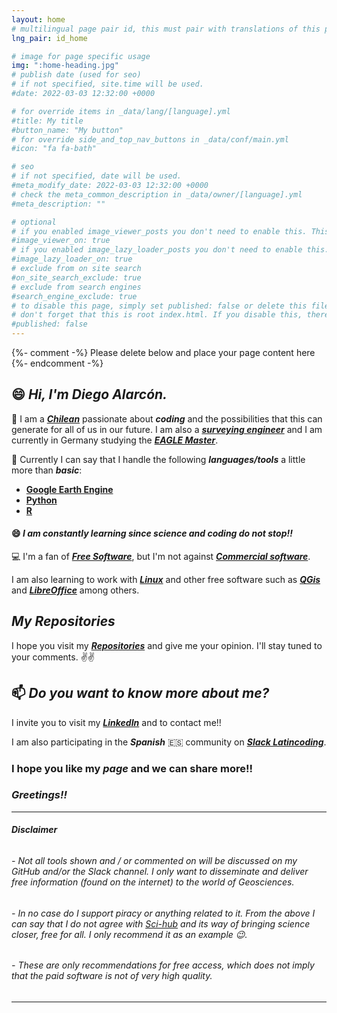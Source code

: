 ```yaml
---
layout: home
# multilingual page pair id, this must pair with translations of this page. (This name must be unique)
lng_pair: id_home

# image for page specific usage
img: ":home-heading.jpg"
# publish date (used for seo)
# if not specified, site.time will be used.
#date: 2022-03-03 12:32:00 +0000

# for override items in _data/lang/[language].yml
#title: My title
#button_name: "My button"
# for override side_and_top_nav_buttons in _data/conf/main.yml
#icon: "fa fa-bath"

# seo
# if not specified, date will be used.
#meta_modify_date: 2022-03-03 12:32:00 +0000
# check the meta_common_description in _data/owner/[language].yml
#meta_description: ""

# optional
# if you enabled image_viewer_posts you don't need to enable this. This is only if image_viewer_posts = false
#image_viewer_on: true
# if you enabled image_lazy_loader_posts you don't need to enable this. This is only if image_lazy_loader_posts = false
#image_lazy_loader_on: true
# exclude from on site search
#on_site_search_exclude: true
# exclude from search engines
#search_engine_exclude: true
# to disable this page, simply set published: false or delete this file
# don't forget that this is root index.html. If you disable this, there will be no index.html page to open
#published: false
---
```


{%- comment -%} Please delete below and place your page content here {%- endcomment -%}

## 😄 *Hi, I'm Diego Alarcón.*

🔭 I am a *__[Chilean](https://en.wikipedia.org/wiki/Chile)__* passionate about *__coding__* and the possibilities that this can generate for all of us in our future. I am also a *__[surveying engineer](http://www.geomensura.usach.cl/)__* and I am currently in Germany studying the *__[EAGLE Master](http://eagle-science.org/)__*.

🌱 Currently I can say that I handle the following *__languages/tools__* a little more than *__basic__*:

- __[Google Earth Engine](https://courses.spatialthoughts.com/end-to-end-gee.html)__
- __[Python](https://courses.spatialthoughts.com/python-foundation.html#what-next)__
- __[R](https://ourcodingclub.github.io/tutorials/intro-to-r/)__

#### 😄 *I am constantly learning since science and coding do not stop!!*

:computer: I'm a fan of *__[Free Software](https://en.wikipedia.org/wiki/Free_software)__*, but I'm not against *__[Commercial software](https://en.wikipedia.org/wiki/Commercial_software)__*.

I am also learning to work with *__[Linux](https://www.linux.org/)__* and other free software such as *__[QGis](https://qgis.org/de/site/)__* and *__[LibreOffice](https://es.libreoffice.org/)__* among others.

## *My Repositories*
I hope you visit my *__[Repositories](https://github.com/diegoalarc?tab=repositories)__* and give me your opinion. I'll stay tuned to your comments.
:v::v:

## 📫 *Do you want to know more about me?*
I invite you to visit my *__[LinkedIn](https://www.linkedin.com/in/diegoalarc%C3%B3nd%C3%ADaz/)__* and to contact me!!

I am also participating in the *__Spanish__* :es: community on *__[Slack Latincoding](https://join.slack.com/t/latincoding/shared_invite/zt-nnhgkb43-1ccg6DgMnyJU28zMHs~CJw)__*.

### __I hope you like my *page* and we can share more!!__
### *__Greetings!!__*

<!--
**diegoalarc/diegoalarc** is a ✨ _special_ ✨ repository because its `README.md` (this file) appears on your GitHub profile.

Here are some ideas to get you started:

- 🔭 I’m currently working on ...
- 🌱 I’m currently learning ...
- 👯 I’m looking to collaborate on ...
- 🤔 I’m looking for help with ...
- 💬 Ask me about ...
- 📫 How to reach me: ...
- 😄 Pronouns: ...
- ⚡ Fun fact: ...
-->
---

###### *__Disclaimer__*

###### - Not all tools shown and / or commented on will be discussed on my GitHub and/or the Slack channel. I only want to disseminate and deliver free information (found on the internet) to the world of Geosciences.
###### - In no case do I support piracy or anything related to it. From the above I can say that I do not agree with [Sci-hub](https://sci-hub.se/) and its way of bringing science closer, free for all. I only recommend it as an example :wink:.
###### - These are only recommendations for free access, which does not imply that the paid software is not of very high quality.
---